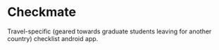 # Checkmate
Travel-specific (geared towards graduate students leaving for another country) checklist android app.
